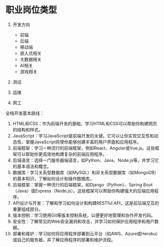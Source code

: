# 职业岗位类型

1. 开发方向

   * 前端
   * 后端
   * 移动端
   * 嵌入式相关
   * 大数据相关
   * AI相关
   * 游戏相关
   
2. 测试

3. 运维

4. 网工

全栈开发基本路线：

1. HTML和CSS：作为前端开发的基础，学习HTML和CSS可以帮助你构建网页的结构和样式。
2. JavaScript：学习JavaScript是前端开发的关键。它可以让你实现交互性和动态性，掌握JavaScript将使你能够创建丰富的用户界面和应用程序。
3. 前端框架：学习一种流行的前端框架，例如React、Angular或Vue.js。这些框架可以帮助你更高效地构建复杂的前端应用程序。
4. 后端语言：选择一门服务器端语言，如Python、Java、Node.js等，并学习它的基本语法和概念。
5. 数据库：学习关系型数据库（如MySQL）和非关系型数据库（如MongoDB）的基本知识，了解如何设计和操作数据库。
6. 后端框架：掌握一种流行的后端框架，如Django（Python）、Spring Boot（Java）或Express（Node.js）。这些框架可以帮助你构建强大的后端应用程序。
7. API设计与开发：了解和学习如何设计和构建RESTful API，这是前后端交互的重要组成部分。
8. 版本控制：学习使用Git等版本控制系统，以便更好地管理和协作开发代码。
9. 安全性：了解常见的Web安全漏洞和攻击，并学习如何保护应用程序和用户数据。
10. 部署和维护：学习如何将应用程序部署到云平台（如AWS、Azure或Heroku）或自己的服务器，并了解应用程序的部署和维护流程。